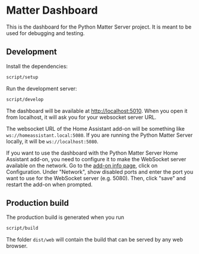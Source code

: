 # Matter Dashboard

This is the dashboard for the Python Matter Server project. It is meant to be used for debugging and testing.

## Development

Install the dependencies:

```bash
script/setup
```

Run the development server:

```bash
script/develop
```

The dashboard will be available at [http://localhost:5010](http://localhost:5010). When you open it from localhost, it will ask you for your websocket server URL.

The websocket URL of the Home Assistant add-on will be something like `ws://homeassistant.local:5080`. If you are running the Python Matter Server locally, it will be `ws://localhost:5080`.

If you want to use the dashboard with the Python Matter Server Home Assistant add-on, you need to configure it to make the WebSocket server available on the network. Go to the [add-on info page](https://my.home-assistant.io/redirect/supervisor_addon/?addon=core_matter_server), click on Configuration. Under "Network", show disabled ports and enter the port you want to use for the WebSocket server (e.g. 5080). Then, click "save" and restart the add-on when prompted.

## Production build

The production build is generated when you run

```bash
script/build
```

The folder `dist/web` will contain the build that can be served by any web browser.
